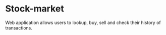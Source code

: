 # Stock-market
Web application allows users to lookup, buy, sell and check their history of transactions.
